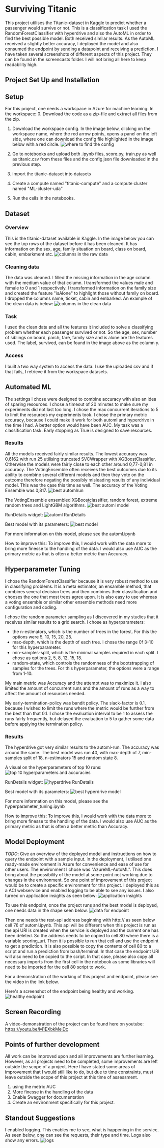 # Surviving Titanic

This project utilises the Titanic-dataset in Kaggle to predict whether a passenger would survive or not. This is a classification task I used the RandomForestClassifier with hyperdrive and also the AutoML in order to find the best possible model. Both received similar results. As the AutoML received a slightly better accuracy, I deployed the model and also consumed the endpoint by sending a datapoint and receiving a prediction. I have taken several screenshots of different aspects of this project. They can be found in the screencasts folder. I will not bring all here to keep readability high.

## Project Set Up and Installation

## Setup
For this project, one needs a workspace in Azure for machine learning. In the workspace:
0. Download the code as a zip-file and extract all files from the zip.
1. Download the workspace config. In the image below, clicking on the workspace name, where the red arrow points, opens a panel on the left side, where one can download the config file highlighted in the image below with a red circle.
![where to find the config](/screenshots/get_config.png)

2. Go to notebooks and upload both .ipynb files, score.py, train.py as well as titanic.csv from these files and the config.json file downloaded in the previous step.
3. import the titanic-dataset into datasets
4. Create a compute named "titanic-compute" and a compute cluster named "ML-cluster-uda"
5. Run the cells in the notebooks.

## Dataset

### Overview
This is the titanic-dataset available in Kaggle. In the image below you can see the top rows of the dataset before it has been cleaned. It has information on the sex, age, family situation on board, class on board, cabin, embarkment etc.
![columns in the raw data](/screenshots/raw_data.png)

### Cleaning data
The data was cleaned. I filled the missing information in the age column with the medium value of that column. I transformed the values male and female to 0 and 1 respectively. I transformed information on the family size and created the feature "isAlone" to highlight those without family on board. I dropped the columns name, ticket, cabin and embarked. An example of the clean data is below:
![columns in the clean data](/screenshots/clean_data.png)

### Task
I used the clean data and all the features it included to solve a classifying problem whether each passenger survived or not. So the age, sex, number of siblings on board, parch, fare, family size and is alone are the features used. The label, survived, can be found in the image above as the column y.

### Access
I built a two way system to access the data. I use the uploaded csv and if that fails, I retrieve it from the workspace datasets.

## Automated ML
The settings I chose were designed to combine accuracy with also an idea of sparing resources. I chose a timeout of 20 minutes to make sure my experiments did not last too long. I chose the max concurrent iterations to 5 to limit the resources my experiments took. I chose the primary metric accuracy, because I could make it work for both automl and hyperdrive in the time I had. A better option would have been AUC. My task was a classification task. Early stopping as True is designed to save resources.

### Results
All the models received fairly similar results. The lowest accuracy was 0,6162 with run 25 utilising truncated SVCWrapper with XGBoostClassifier. Otherwise the models were fairly close to each other around 0,77-0,81 in accuracy. The VotingEnsemble often receives the best outcomes due to its ability to combine several different models and then they vote on the outcome therefore negating the possibly misleading results of any individual model. This was the case this time as well. The accuracy of the Voting Ensemble was 0,817. 
![best automlrun](/screenshots/best_automl_run_102.png)

The VotingEnsemble ensembled XGBoostclassifier, random forest, extreme random trees and LightGBM algorithms.
![best automl model](/screenshots/best_automl_model.png)

RunDetails widget:
![automl RunDetails](/screenshots/RunDetails_automl.png)

Best model with its parameters:
![best model](/screenshots/best_automl_model.png)

For more information on this model, please see the automl.ipynb

How to improve this: To improve this, I would work with the data more to bring more finesse to the handling of the data. I would also use AUC as the primary metric as that is often a better metric than Accuracy.


## Hyperparameter Tuning

I chose the RandomForestClassifier because it is very robust method to use in classifying problems. It is a meta estimator, an ensamble method, that combines several decision trees and then combines their classification and chooses the one that most trees agree upon. It is also easy to use whereas a voting ensemble or similar other ensemble methods need more configuration and coding.

I chose the random parameter sampling as I discovered in my studies that it receives similar results to a grid search. I chose as hyperparameters: 
* the n-estimators, which is the number of trees in the forest. For this the options were 5, 10, 15, 20, 25.
* max-depth, which is the depth of each tree. I chose the range 0f 3-10 for this hyperparameter.
* min-samples-split, which is the minimal samples required in each split. I chose as options 2, 5, 8, 12, 15, 18. 
* random-state, which controls the randomness of the bootstrapping of samples for the trees. For this hyperparameter, the options were a range from 1-10.

My main metric was Accuracy and the attempt was to maximize it. I also limited the amount of concurrent runs and the amount of runs as a way to affect the amount of resources needed.

My early-termination-policy was bandit policy. The slack-factor is 0.1, because I wished to limit the runs where the metric would be further from the best than that 0.1. I chose the evaluation interval to be 1 to assess the runs fairly frequently, but delayed the evaluation to 5 to gather some data before applying the termination policy.

### Results
The hyperdrive got very similar results to the automl-run. The accuracy was around the same. The best model was run 40, with max-depth of 7, min-samples split of 18, n-estimators 15 and random state 8. 

A visual on the hyperparameters of top 10 runs:
![top 10 hyperparameters and accuracies](/screenshots/hyperdrive_parameters_visual.png)

RunDetails widget:
![hyperdrive RunDetails](/screenshots/rundetails_hyperdrive.png)

Best model with its parameters:
![best hyperdrive model](/screenshots/best_hyperdrive_model.png)

For more information on this model, please see the hyperparameter_tuning.ipynb

How to improve this: To improve this, I would work with the data more to bring more finesse to the handling of the data. I would also use AUC as the primary metric as that is often a better metric than Accuracy.

## Model Deployment
*TODO*: Give an overview of the deployed model and instructions on how to query the endpoint with a sample input.
In the deployment, I utilised one ready-made environment in Azure for convenience and ease of use for other users. The environment I chose was "AzureML-AutoML". This does bring about the possibility of the model at some point not working due to changes in the environment. So one point of improvement of this project would be to create a specific environment for this project.
I deployed this as a ACI webservice and enabled logging to be able to see any issues. I also turned on application insights as seen below:
![application insights](/screenshots/application_insights.png)

To use this endpoint, once the project runs and the best model is deployed, one needs data in the shape seen below.
![data for endpoint](/screenshots/data_for_endpoint.png)

Then one needs the rest-api address beginning with http:// as seen below cell 76 of automl.ipynb. This api will be different when this project is run as the api URI is created when the service is deployed and the current one has been deleted. So the address needs to be copied to cell 80 where there is a variable scoring_uri. Then it is possible to run that cell and use the endpoint to get a prediction. It is also possible to copy the contents of cell 80 to a script and run a prediction from bash/terminal. In that case the endpoint URI will also need to be copied to the script. In that case, please also copy all necessary imports from the first cell in the notebook as some libraries will need to be imported for the cell 80 script to work.

For a demonstration of the working of this project and endpoint, please see the video in the link below.

Here's a screenshot of the endpoint being healthy and working.
![healthy endpoint](/screenshots/deployed_healthy_endpoint.png)

## Screen Recording
A video-demonstration of the project can be found here on youtube: https://youtu.be/M1EXbkMelDc

## Points of further development
All work can be improved upon and all improvements are further learning. However, as all projects need to be completed, some improvements are left outside the scope of a project. Here I have stated some areas of improvement that I would still like to do, but due to time constraints, must leave outside the scope of this project at this time of assessment.
1. using the metric AUC
2. More finesse in the handling of the data
3. Enable Swagger for documentation
4. Create an environment specifically for this project.

## Standout Suggestions
I enabled logging. This enables me to see, what is happening in the service. As seen below, one can see the requests, their type and time. Logs also show any errors.
![logs](/screenshots/logs.png)

